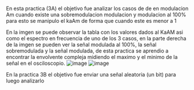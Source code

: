 En esta practica (3A) el objetivo fue analizar los casos de de en modulacion Am cuando existe una sobremodulacion modulacion y modulacion al 100%
para esto se manipulo el kaAm de forma que cuando este es menor a 1 


En la imgen se puede observar la tabla con los valores dados al KaAM asi como el espectro en frecuencia de uno de los 3 casos, en la parte derecha 
de la imgen se pueden ver la señal modulada al 100%, la señal sobremodulada y la señal modulada, de esta practica se aprendio a encontrar la envolvente
compleja midiendo el maximo y el minimo de la señal en el osciloscopio.
![image](https://github.com/user-attachments/assets/b408c72f-2dc6-482b-b444-c57b33dc6e87)
![image](https://github.com/user-attachments/assets/9196912e-5401-427b-8eac-263eda4cbcd1)


En la practica 3B el objetivo fue enviar una señal aleatoria (un bit) para luego analizarlo 
